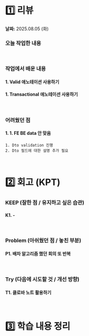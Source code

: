 # 1️⃣ 리뷰
**날짜:** 2025.08.05 (화)

### 오늘 작업한 내용

</br>

### 작업에서 배운 내용

#### 1. Valid 애노테이션 사용하기

#### 1. Transactional 애노테이션 사용하기

<br/>

### 어려웠던 점

#### 1. 1. FE BE data 안 맞음
    1. Dto validation 진행
    2. Dto 필드에 대한 설명 추가 필요

<br/>

#  2️⃣ 회고 (KPT)

### KEEP (잘한 점 / 유지하고 싶은 습관)

#### K1. -

<br/>

### Problem (아쉬웠던 점 / 놓친 부분)

#### P1. 배차 알고리즘 했던 회의 또 반복

<br/>

### Try (다음에 시도할 것 / 개선 방향)

#### T1. 클로바 노트 활용하기

<br/>

#  3️⃣ 학습 내용 정리

<br/>
